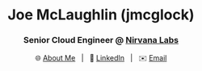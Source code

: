 <div align="center">

# Joe McLaughlin (jmcglock)
### Senior Cloud Engineer @ [Nirvana Labs](https://nirvanalabs.io)

🌐 [About Me](https://about.jmcglock.com) &nbsp; | &nbsp; 💼 [LinkedIn](https://linkedin.com/in/jmcglock) &nbsp; | &nbsp; ✉️ [Email](mailto:info@jmcglock.com)

</div>